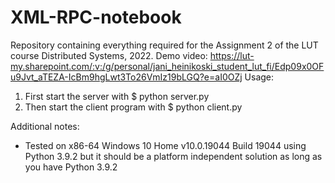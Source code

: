 # XML-RPC-notebook
Repository containing everything required for the Assignment 2 of the LUT course Distributed Systems, 2022.
Demo video: https://lut-my.sharepoint.com/:v:/g/personal/jani_heinikoski_student_lut_fi/Edp09x0OFu9Jvt_aTEZA-IcBm9hgLwt3To26VmIz19bLGQ?e=aI0OZj
Usage:
1. First start the server with $ python server.py
2. Then start the client program with $ python client.py

Additional notes:
- Tested on x86-64 Windows 10 Home v10.0.19044 Build 19044 using Python 3.9.2 but it should be a platform independent solution as long as you have Python 3.9.2
